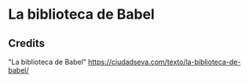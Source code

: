 # La biblioteca de Babel

## Credits
"La biblioteca de Babel"
https://ciudadseva.com/texto/la-biblioteca-de-babel/
